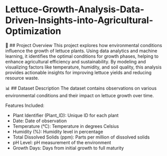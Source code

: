 # Lettuce-Growth-Analysis-Data-Driven-Insights-into-Agricultural-Optimization
📄 ## Project Overview
This project explores how environmental conditions influence the growth of lettuce plants. Using data analytics and machine learning, it identifies the optimal conditions for growth phases, helping to enhance agricultural efficiency and sustainability. By modeling and visualizing factors like temperature, humidity, and soil quality, this analysis provides actionable insights for improving lettuce yields and reducing resource waste.

📊 ## Dataset Description
The dataset contains observations on various environmental conditions and their impact on lettuce growth over time.

Features Included:
* Plant Identifier (Plant_ID): Unique ID for each plant
* Date: Date of observation
* Temperature (°C): Temperature in degrees Celsius
* Humidity (%): Humidity level in percentage
* Total Dissolved Solids (ppm): Parts per million of dissolved solids
* pH Level: pH measurement of the environment
* Growth Days: Days from initial growth to full maturity
